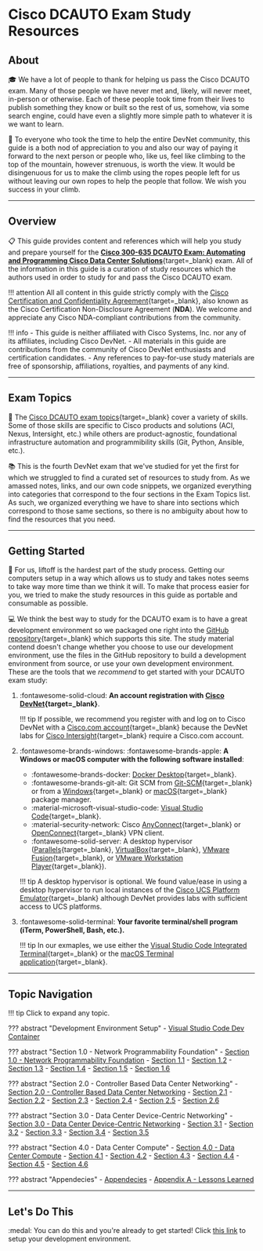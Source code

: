 # Cisco DCAUTO Exam Study Resources

## About

:mortar_board: We have a lot of people to thank for helping us pass the Cisco DCAUTO exam.  Many of those people we have never met and, likely, will never meet, in-person or otherwise.  Each of these people took time from their lives to publish something they know or built so the rest of us, somehow, via some search engine, could have even a slightly more simple path to whatever it is we want to learn.

:sunrise_over_mountains: To everyone who took the time to help the entire DevNet community, this guide is a both nod of appreciation to you and also our way of paying it forward to the next person or people who, like us, feel like climbing to the top of the mountain, however strenuous, is worth the view.  It would be disingenuous for us to make the climb using the ropes people left for us without leaving our own ropes to help the people that follow.  We wish you success in your climb.

---

## Overview

:clipboard: This guide provides content and references which will help you study and prepare yourself for the [**Cisco 300-635 DCAUTO Exam: Automating and Programming Cisco Data Center Solutions**](https://www.cisco.com/c/en/us/training-events/training-certifications/exams/current-list/dcauto-300-635.html "Cisco DCAUTO (300-635) Exam"){target=_blank} exam.  All of the information in this guide is a curation of study resources which the authors used in order to study for and pass the Cisco DCAUTO exam.

!!! attention
    All all content in this guide strictly comply with the [Cisco Certification and Confidentiality Agreement](https://www.cisco.com/c/dam/en_us/training-events/downloads/certificationNDA.pdf "Cisco Certification and Confidentiality Agreement"){target=_blank}, also known as the Cisco Certification Non-Disclosure Agreement (**NDA**).  We welcome and appreciate any Cisco NDA-compliant contributions from the community.

!!! info
    - This guide is neither affiliated with Cisco Systems, Inc. nor any of its affiliates, including Cisco DevNet.
    - All materials in this guide are contributions from the community of Cisco DevNet enthusiasts and certification candidates.
    - Any references to pay-for-use study materials are free of sponsorship, affiliations, royalties, and payments of any kind.

---

## Exam Topics

:notebook_with_decorative_cover: The [Cisco DCAUTO exam topics](https://learningnetwork.cisco.com/s/dcauto-exam-topics "Cisco DCAUTO Exam Topics"){target=_blank} cover a variety of skills.  Some of those skills are specific to Cisco products and solutions (ACI, Nexus, Intersight, etc.) while others are product-agnostic, foundational infrastructure automation and programmibility skills (Git, Python, Ansible, etc.).

:books: This is the fourth DevNet exam that we've studied for yet the first for which we struggled to find a curated set of resources to study from.  As we amassed notes, links, and our own code snippets, we organized everything into categories that correspond to the four sections in the Exam Topics list.  As such, we organized everything we have to share into sections which correspond to those same sections, so there is no ambiguity about how to find the resources that you need.

---

## Getting Started

:rocket: For us, liftoff is the hardest part of the study process.  Getting our computers setup in a way which allows us to study and takes notes seems to take way more time than we think it will.  To make that process easier for you, we tried to make the study resources in this guide as portable and consumable as possible.

:computer: We think the best way to study for the DCAUTO exam is to have a great development environment so we packaged one right into the [GitHub repository](https://github.com/wwt/dcauto-study-resources "DCAUTO Study Resources GitHub Repository"){target=_blank} which supports this site.  The study material contend doesn't change whether you choose to use our development environment, use the files in the GitHub repository to build a development environment from source, or use your own development environment.  These are the tools that we *recommend* to get started with your DCAUTO exam study:

1. :fontawesome-solid-cloud: **An account registration with [Cisco DevNet](https://developer.cisco.com "Cisco DevNet"){target=_blank}**.

    !!! tip
        If possible, we recommend you register with and log on to Cisco DevNet with a [Cisco.com account](https://id.cisco.com/signin/register "Cisco.com Account Registration"){target=_blank} because the DevNet labs for [Cisco Intersight](https://www.intersight.com "Cisco Intersight"){target=_blank} require a Cisco.com account.

2. :fontawesome-brands-windows: :fontawesome-brands-apple: **A Windows or macOS computer with the following software installed**:
    - :fontawesome-brands-docker: [Docker Desktop](https://www.docker.com/products/docker-desktop "Docker Desktop Download"){target=_blank}.
    - :fontawesome-brands-git-alt: Git SCM from [Git-SCM](https://git-scm.com/downloads "Git-SCM Downloads"){target=_blank} or from a [Windows](https://community.chocolatey.org/packages/git "Git - Chocolatey for Windows"){target=_blank} or [macOS](https://brew.sh/ "Homebrew for macOS"){target=_blank} package manager.
    - :material-microsoft-visual-studio-code: [Visual Studio Code](https://code.visualstudio.com/ "Visual Studio Code"){target=_blank}.
    - :material-security-network: Cisco [AnyConnect](https://developer.cisco.com/site/sandbox/anyconnect/ "Cisco AnyConnect VPN Client"){target=_blank} or [OpenConnect](http://www.infradead.org/openconnect/ "OpenConnect VPN Client"){target=_blank} VPN client.
    - :fontawesome-solid-server: A desktop hypervisor ([Parallels](https://www.parallels.com/products/desktop/ "Parallels for Mac"){target=_blank}, [VirtualBox](https://www.virtualbox.org "VirtualBox"){target=_blank}, [VMware Fusion](https://www.vmware.com/products/fusion.html "VMware Fusion"){target=_blank}, or [VMware Workstation Player](https://www.vmware.com/products/workstation-player/workstation-player-evaluation.html "VMware Workstation Player"){target=_blank}).

    !!! tip
        A desktop hypervisor is optional.  We found value/ease in using a desktop hypervisor to run local instances of the [Cisco UCS Platform Emulator](https://community.cisco.com/t5/unified-computing-system/ucs-platform-emulator-downloads-ucspe-4-1-2cpe1-ucspe-4-0-4epe1/ta-p/3648177 "Cisco UCS Platform Emulator"){target=_blank} although DevNet provides labs with sufficient access to UCS platforms.

3. :fontawesome-solid-terminal: **Your favorite terminal/shell program (iTerm, PowerShell, Bash, etc.).**

    !!! tip
        In our exmaples, we use either the [Visual Studio Code Integrated Terminal](https://code.visualstudio.com/docs/editor/integrated-terminal "Visual Studio Code Integrated Terminal"){target=_blank} or the [macOS Terminal application](https://support.apple.com/guide/terminal/welcome/mac "macOS Terminal Application"){target=_blank}.

---

## Topic Navigation

!!! tip
    Click to expand any topic.

??? abstract "Development Environment Setup"
    - [Visual Studio Code Dev Container](sections/section_0.md "Visual Studio Code Dev Container")

??? abstract "Section 1.0 - Network Programmability Foundation"
    - [Section 1.0 - Network Programmability Foundation](sections/section_1.md "Network Programmability Foundation")
        - [Section 1.1](sections/section_1_1.md "Section 1.1")
        - [Section 1.2](sections/section_1_2.md "Section 1.2")
        - [Section 1.3](sections/section_1_3.md "Section 1.3")
        - [Section 1.4](sections/section_1_4.md "Section 1.4")
        - [Section 1.5](sections/section_1_5.md "Section 1.5")
        - [Section 1.6](sections/section_1_6.md "Section 1.6")

??? abstract "Section 2.0 - Controller Based Data Center Networking"
    - [Section 2.0 - Controller Based Data Center Networking](sections/section_2.md "Controller Based Data Center Networking")
        - [Section 2.1](sections/section_2_1.md "Section 2.1")
        - [Section 2.2](sections/section_2_2.md "Section 2.2")
        - [Section 2.3](sections/section_2_3.md "Section 2.3")
        - [Section 2.4](sections/section_2_4.md "Section 2.4")
        - [Section 2.5](sections/section_2_5.md "Section 2.5")
        - [Section 2.6](sections/section_2_6.md "Section 2.6")

??? abstract "Section 3.0 - Data Center Device-Centric Networking"
    - [Section 3.0 - Data Center Device-Centric Networking](sections/section_3.md "Data Center Device-Centric Networking")
        - [Section 3.1](sections/section_3_1.md "Section 3.1")
        - [Section 3.2](sections/section_3_2.md "Section 3.2")
        - [Section 3.3](sections/section_3_3.md "Section 3.3")
        - [Section 3.4](sections/section_3_4.md "Section 3.4")
        - [Section 3.5](sections/section_3_5.md "Section 3.5")

??? abstract "Section 4.0 - Data Center Compute"
    - [Section 4.0 - Data Center Compute](sections/section_4.md "Data Center Compute")
        - [Section 4.1](sections/section_4_1.md "Section 4.1")
        - [Section 4.2](sections/section_4_2.md "Section 4.2")
        - [Section 4.3](sections/section_4_3.md "Section 4.3")
        - [Section 4.4](sections/section_4_4.md "Section 4.4")
        - [Section 4.5](sections/section_4_5.md "Section 4.5")
        - [Section 4.6](sections/section_4_6.md "Section 4.6")

??? abstract "Appendecies"
    - [Appendecies](sections/appendecies.md "Appendix")
        - [Appendix A - Lessons Learned](sections/appendix_a.md "Lessons Learned")

---

## Let's Do This

:medal: You can do this and you're already to get started! Click [this link](sections/section_0.md "Hands-On Environment Setup") to setup your development environment.
